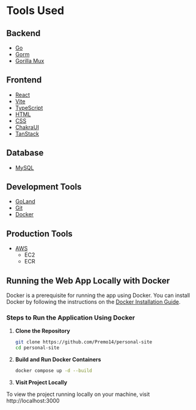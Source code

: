 # Tools Used

## Backend
- [Go](https://golang.org/)
- [Gorm](https://gorm.io/)
- [Gorilla Mux](https://github.com/gorilla/mux)

## Frontend
- [React](https://reactjs.org/)
- [Vite](https://vitejs.dev/)
- [TypeScript](https://www.typescriptlang.org/)
- [HTML](https://developer.mozilla.org/en-US/docs/Web/HTML)
- [CSS](https://developer.mozilla.org/en-US/docs/Web/CSS)
- [ChakraUI](https://chakra-ui.com/)
- [TanStack](https://tanstack.com/)

## Database
- [MySQL](https://www.mysql.com/)

## Development Tools
- [GoLand](https://www.jetbrains.com/goland/)
- [Git](https://git-scm.com/)
- [Docker](https://www.docker.com/)

## Production Tools
- [AWS](https://aws.amazon.com/)
  - EC2
  - ECR

## Running the Web App Locally with Docker

Docker is a prerequisite for running the app using Docker. You can install Docker by following the instructions on the [Docker Installation Guide](https://docs.docker.com/get-docker/).

### Steps to Run the Application Using Docker

1. **Clone the Repository**

   ```bash
   git clone https://github.com/Premo14/personal-site
   cd personal-site

2. **Build and Run Docker Containers**

   ```bash
   docker compose up -d --build
   
3. **Visit Project Locally**

To view the project running locally on your machine, visit http://localhost:3000
